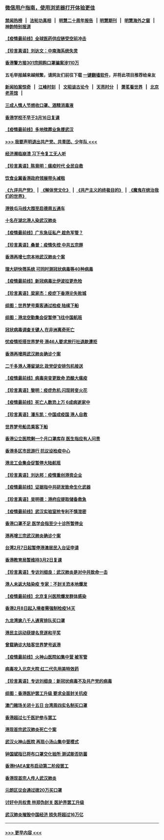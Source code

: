 ### [微信用户指南，使用浏览器打开体验更佳](https://github.com/gfw-breaker/banned-news1/blob/master/indexes/wechat-guide.md?t=0)
#### [禁闻热榜](热点新闻.md?t=0)  &nbsp;&nbsp;|&nbsp;&nbsp; [法轮功真相](https://github.com/gfw-breaker/truth/blob/master/README.md?t=0) &nbsp;&nbsp;|&nbsp;&nbsp; [明慧二十周年报告](https://github.com/gfw-breaker/mh-reports/blob/master/README.md?t=0) &nbsp;&nbsp;|&nbsp;&nbsp;[明慧期刊](https://github.com/gfw-breaker/mh-qikan) &nbsp;&nbsp;|&nbsp;&nbsp; [明慧海外之窗](https://github.com/gfw-breaker/mh-news/blob/master/README.md?t=0) &nbsp;&nbsp;|&nbsp;&nbsp; [神韵特别报道](https://github.com/gfw-breaker/mh-news/blob/master/shenyun.md?t=0)
#### [【疫情最前线】全球医药供应链受空前冲击](../pages/nsc415/n11869614.md?t=02160411) 
#### [【珍言真语】刘达文：中南海系统失灵](../pages/nsc415/n11869465.md?t=02160411) 
#### [香港警方接301宗网购口罩骗案涉110万](../pages/nsc415/n11867572.md?t=02160411) 
#### 五毛举报越来越频繁，请网友们前往下载 [一键翻墙软件](https://github.com/gfw-breaker/ssr-accounts)，并将此项目推荐给亲友
#### [新闻拍案惊奇](https://github.com/gfw-breaker/banned-news1/blob/master/pages/link4.md) &nbsp;&nbsp;|&nbsp;&nbsp; [江峰时刻](https://github.com/gfw-breaker/banned-news1/blob/master/pages/link4.md) &nbsp;&nbsp;|&nbsp;&nbsp; [文昭谈古论今](https://github.com/gfw-breaker/banned-news1/blob/master/pages/link4.md) &nbsp;&nbsp;|&nbsp;&nbsp; [天亮时分](https://github.com/gfw-breaker/banned-news1/blob/master/pages/link4.md) &nbsp;&nbsp;|&nbsp;&nbsp; [萧茗看世界](https://github.com/gfw-breaker/banned-news1/blob/master/pages/link4.md) &nbsp;&nbsp;|&nbsp;&nbsp; [北京老茶馆](https://github.com/gfw-breaker/banned-news1/blob/master/pages/link4.md) &nbsp;&nbsp;|&nbsp;&nbsp; 
#### [三成人情人节想收口罩、酒精消毒液](../pages/nsc415/n11867523.md?t=02160411) 
#### [香港学校不早于3月16日复课](../pages/nsc415/n11867498.md?t=02160411) 
#### [【疫情最前线】多地殡葬业急援武汉](../pages/nsc415/n11866914.md?t=02160411) 
#### [>>> 我要声明退出共产党、共青团、少年队 <<<](https://github.com/begood0513/goodnews/blob/master/quit/letter.md) 
#### [经济濒临崩溃 习下令复工无人听](../pages/nsc415/n11867269.md?t=02160411) 
#### [【珍言真语】陈竟明：瘟疫时代 全民自救](../pages/nsc415/n11866765.md?t=02160411) 
#### [饮食业冀香港政府领展带头减租](../pages/nsc415/n11864876.md?t=02160411) 
#### [《九评共产党》](https://github.com/begood0513/9ping.md/blob/master/README.md) &nbsp;|&nbsp; [《解体党文化》](../../../../jtdwh.md/blob/master/README.md)  &nbsp;|&nbsp; [《共产主义的终极目的》](../../../../gczydzjmd.md/blob/master/README.md) &nbsp;|&nbsp; [《魔鬼在统治我们的世界》](../../../../mgztzwmdsj.md/blob/master/README.md) 
#### [港铁屯马线大围至启德周五通车](../pages/nsc415/n11864842.md?t=02160411) 
#### [十名在湖北港人染武汉肺炎](../pages/nsc415/n11864807.md?t=02160411) 
#### [【疫情最前线】广东急征私产 趁危军管？](../pages/nsc415/n11864205.md?t=02160411) 
#### [【珍言真语】桑普：疫情失控 中共五宗罪](../pages/nsc415/n11864157.md?t=02160411) 
#### [香港再增七宗本地武汉肺炎个案](../pages/nsc415/n11862405.md?t=02160411) 
#### [理大研快筛系统 可同时测冠状病毒等40种病毒](../pages/nsc415/n11862376.md?t=02160411) 
#### [【疫情最前线】新冠病毒比伊波拉更危险](../pages/nsc415/n11862199.md?t=02160411) 
#### [【珍言真语】梁家杰：疫症下香港沦失败城](../pages/nsc415/n11861588.md?t=02160411) 
#### [组图：世界梦号乘客通过检疫 陆续下船](../pages/nsc415/n11858302.md?t=02160411) 
#### [组图：港龙空勤集会促暂停飞往中国航班](../pages/nsc415/n11858190.md?t=02160411) 
#### [冠状病毒调查关键人 在非洲离奇死亡](../pages/nsc415/n11859798.md?t=02160411) 
#### [忧疫情拒搭世界梦号 港46人要求旅行社退款遭拒](../pages/nsc415/n11859849.md?t=02160411) 
#### [香港再增两武汉肺炎确诊个案](../pages/nsc415/n11859833.md?t=02160411) 
#### [二千多港人滞留湖北 政党促安排包机接送](../pages/nsc415/n11859831.md?t=02160411) 
#### [【疫情最前线】病毒突变更致命 恐酿大瘟疫](../pages/nsc415/n11859604.md?t=02160411) 
#### [【珍言真语】黎明：疫症危机 闪现转变火花](../pages/nsc415/n11859199.md?t=02160411) 
#### [【疫情最前线】死亡人数恐上万 6成病逝家中](../pages/nsc415/n11856687.md?t=02160411) 
#### [【珍言真语】潘东凯：中国成疫国 港人自救](../pages/nsc415/n11856962.md?t=02160411) 
#### [世界梦号船员乘客下船](../pages/nsc415/n11856883.md?t=02160411) 
#### [香港公立医院剩一个月口罩库存 医生指应有人问责](../pages/nsc415/n11856875.md?t=02160411) 
#### [香港多区市民游行 抗议设检疫中心](../pages/nsc415/n11856866.md?t=02160411) 
#### [港龙工会集会促暂停大陆航班](../pages/nsc415/n11856840.md?t=02160411) 
#### [【珍言真语】刘达邦：疫情重创港资企业](../pages/nsc415/n11854274.md?t=02160411) 
#### [【疫情最前线】证据指中共研发致命生化武器](../pages/nsc415/n11853087.md?t=02160411) 
#### [【珍言真语】吴明德：港府应提取储备救急](../pages/nsc415/n11852734.md?t=02160411) 
#### [【疫情最前线】武汉实验室抢专利不慎泄密](../pages/nsc415/n11850310.md?t=02160411) 
#### [香港口罩不足 医学会指至少十诊所暂停业](../pages/nsc415/n11850301.md?t=02160411) 
#### [港再增三宗武汉肺炎确诊个案](../pages/nsc415/n11850328.md?t=02160411) 
#### [台湾2月7日起暂停港澳居民入台证申请](../pages/nsc415/n11850304.md?t=02160411) 
#### [香港教育局暂维持3月2日复课](../pages/nsc415/n11850260.md?t=02160411) 
#### [【珍言真语】专访刘细良：武汉肺炎是对中共致命一击](../pages/nsc415/n11849934.md?t=02160411) 
#### [港人未返大陆染疫 专家：不封关恐本地爆发](../pages/nsc415/n11848021.md?t=02160411) 
#### [【疫情最前线】北京复兴医院爆发群体感染](../pages/nsc415/n11847626.md?t=02160411) 
#### [香港2月8日起入境者需强制检疫14天](../pages/nsc415/n11847658.md?t=02160411) 
#### [九龙湾逾八千人通宵排队买口罩](../pages/nsc415/n11847647.md?t=02160411) 
#### [港民主运动获提名竞逐和平奖](../pages/nsc415/n11847633.md?t=02160411) 
#### [曾载确诊大陆客世界梦号返港](../pages/nsc415/n11847608.md?t=02160411) 
#### [【疫情最前线】火神山医院如集中营 被军管](../pages/nsc415/n11847524.md?t=02160411) 
#### [病毒攻入北京大院 红二代先用美特效药](../pages/nsc415/n11847427.md?t=02160411) 
#### [【珍言真语】专访刘细良：新冠状病毒不及共产党的病毒](../pages/nsc415/n11847164.md?t=02160411) 
#### [组图：香港医护罢工升级 要求全面封关抗疫](../pages/nsc415/n11844107.md?t=02160411) 
#### [澳门赌场关闭十五日 台湾周四实名制买口罩](../pages/nsc415/n11845083.md?t=02160411) 
#### [香港超过七千医护参与罢工](../pages/nsc415/n11845051.md?t=02160411) 
#### [港现首宗武汉肺炎死亡个案](../pages/nsc415/n11844998.md?t=02160411) 
#### [武汉火神山医院 再现小汤山集中营模式](../pages/nsc415/n11844763.md?t=02160411) 
#### [钟国斌指已将布口罩交化验所 测试能否防菌](../pages/nsc415/n11842783.md?t=02160411) 
#### [香港HAEA宣布启动第二阶段罢工](../pages/nsc415/n11842723.md?t=02160411) 
#### [香港现首宗人传人武汉肺炎](../pages/nsc415/n11842766.md?t=02160411) 
#### [元朗区议会通过拨20万买口罩](../pages/nsc415/n11842754.md?t=02160411) 
#### [讨好中共权贵 林郑伪封关 医护界罢工升级](../pages/nsc415/n11842359.md?t=02160411) 
#### [武汉肺炎摧毁中国经济 损失将超过16万亿](../pages/nsc415/n11839723.md?t=02160411) 

----
#### [ >>> 更早内容 <<< ](../indexes/nsc415-earlier.md)
